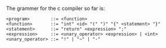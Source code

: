 The grammer for the c compiler so far is:

```
<program>        ::= <function>
<function>       ::= "int" <id> "(" ")" "{" <statement> "}"
<statement>      ::= "return" <expression> ";"
<expression>     ::= <unary_operator> <expression> | <int>
<unary_operator> ::= "!" | "~" | "-"
```